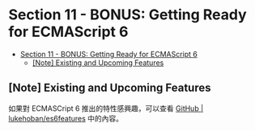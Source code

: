 # Section 11 - BONUS: Getting Ready for ECMAScript 6

- [Section 11 - BONUS: Getting Ready for ECMAScript 6](#section-11---bonus-getting-ready-for-ecmascript-6)
  - [[Note] Existing and Upcoming Features](#note-existing-and-upcoming-features)

## [Note] Existing and Upcoming Features

如果對 ECMASCript 6 推出的特性感興趣，可以查看 [GitHub | lukehoban/es6features](https://github.com/lukehoban/es6features) 中的內容。